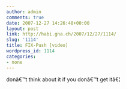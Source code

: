 ```yaml
---
author: admin
comments: true
date: 2007-12-27 14:26:48+00:00
layout: post
link: http://habi.gna.ch/2007/12/27/1114/
slug: '1114'
title: FIX-Push [video]
wordpress_id: 1114
categories:
- none
---
```


  
donâ€™t think about it if you donâ€™t get itâ€¦  

